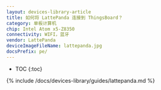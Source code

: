 ```yaml
---
layout: devices-library-article
title: 如何将 LattePanda 连接到 ThingsBoard？
category: 单板计算机
chip: Intel Atom x5-Z8350
connectivity: WIFI，蓝牙
vendor: LattePanda
deviceImageFileName: lattepanda.jpg
docsPrefix: pe/
---
```



* TOC
{:toc}

{% include /docs/devices-library/guides/lattepanda.md %}